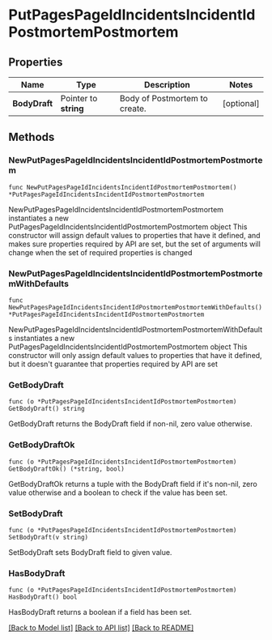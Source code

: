# PutPagesPageIdIncidentsIncidentIdPostmortemPostmortem

## Properties

Name | Type | Description | Notes
------------ | ------------- | ------------- | -------------
**BodyDraft** | Pointer to **string** | Body of Postmortem to create. | [optional] 

## Methods

### NewPutPagesPageIdIncidentsIncidentIdPostmortemPostmortem

`func NewPutPagesPageIdIncidentsIncidentIdPostmortemPostmortem() *PutPagesPageIdIncidentsIncidentIdPostmortemPostmortem`

NewPutPagesPageIdIncidentsIncidentIdPostmortemPostmortem instantiates a new PutPagesPageIdIncidentsIncidentIdPostmortemPostmortem object
This constructor will assign default values to properties that have it defined,
and makes sure properties required by API are set, but the set of arguments
will change when the set of required properties is changed

### NewPutPagesPageIdIncidentsIncidentIdPostmortemPostmortemWithDefaults

`func NewPutPagesPageIdIncidentsIncidentIdPostmortemPostmortemWithDefaults() *PutPagesPageIdIncidentsIncidentIdPostmortemPostmortem`

NewPutPagesPageIdIncidentsIncidentIdPostmortemPostmortemWithDefaults instantiates a new PutPagesPageIdIncidentsIncidentIdPostmortemPostmortem object
This constructor will only assign default values to properties that have it defined,
but it doesn't guarantee that properties required by API are set

### GetBodyDraft

`func (o *PutPagesPageIdIncidentsIncidentIdPostmortemPostmortem) GetBodyDraft() string`

GetBodyDraft returns the BodyDraft field if non-nil, zero value otherwise.

### GetBodyDraftOk

`func (o *PutPagesPageIdIncidentsIncidentIdPostmortemPostmortem) GetBodyDraftOk() (*string, bool)`

GetBodyDraftOk returns a tuple with the BodyDraft field if it's non-nil, zero value otherwise
and a boolean to check if the value has been set.

### SetBodyDraft

`func (o *PutPagesPageIdIncidentsIncidentIdPostmortemPostmortem) SetBodyDraft(v string)`

SetBodyDraft sets BodyDraft field to given value.

### HasBodyDraft

`func (o *PutPagesPageIdIncidentsIncidentIdPostmortemPostmortem) HasBodyDraft() bool`

HasBodyDraft returns a boolean if a field has been set.


[[Back to Model list]](../README.md#documentation-for-models) [[Back to API list]](../README.md#documentation-for-api-endpoints) [[Back to README]](../README.md)


